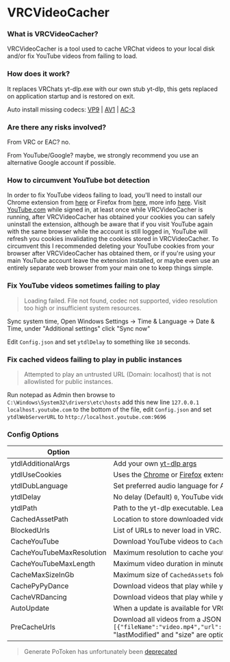 # VRCVideoCacher

### What is VRCVideoCacher?

VRCVideoCacher is a tool used to cache VRChat videos to your local disk and/or fix YouTube videos from failing to load.

### How does it work?

It replaces VRChats yt-dlp.exe with our own stub yt-dlp, this gets replaced on application startup and is restored on exit.

Auto install missing codecs: [VP9](https://apps.microsoft.com/detail/9n4d0msmp0pt) | [AV1](https://apps.microsoft.com/detail/9mvzqvxjbq9v) | [AC-3](https://apps.microsoft.com/detail/9nvjqjbdkn97)

### Are there any risks involved?

From VRC or EAC? no.

From YouTube/Google? maybe, we strongly recommend you use an alternative Google account if possible.

### How to circumvent YouTube bot detection

In order to fix YouTube videos failing to load, you'll need to install our Chrome extension from [here](https://chromewebstore.google.com/detail/vrcvideocacher-cookies-ex/kfgelknbegappcajiflgfbjbdpbpokge) or Firefox from [here](https://addons.mozilla.org/en-US/firefox/addon/vrcvideocachercookiesexporter), more info [here](https://github.com/clienthax/VRCVideoCacherBrowserExtension). Visit [YouTube.com](https://www.youtube.com) while signed in, at least once while VRCVideoCacher is running, after VRCVideoCacher has obtained your cookies you can safely uninstall the extension, although be aware that if you visit YouTube again with the same browser while the account is still logged in, YouTube will refresh you cookies invalidating the cookies stored in VRCVideoCacher. To circumvent this I recommended deleting your YouTube cookies from your browser after VRCVideoCacher has obtained them, or if you're using your main YouTube account leave the extension installed, or maybe even use an entirely separate web browser from your main one to keep things simple.

### Fix YouTube videos sometimes failing to play

> Loading failed. File not found, codec not supported, video resolution too high or insufficient system resources.

Sync system time, Open Windows Settings -> Time & Language -> Date & Time, under "Additional settings" click "Sync now"

Edit `Config.json` and set `ytdlDelay` to something like `10` seconds.

### Fix cached videos failing to play in public instances

> Attempted to play an untrusted URL (Domain: localhost) that is not allowlisted for public instances.

Run notepad as Admin then browse to `C:\Windows\System32\drivers\etc\hosts` add this new line `127.0.0.1 localhost.youtube.com` to the bottom of the file, edit `Config.json` and set `ytdlWebServerURL` to `http://localhost.youtube.com:9696`

### Config Options

| Option                    | Description                                                                                                                                                                                                                                         |
| ------------------------- | --------------------------------------------------------------------------------------------------------------------------------------------------------------------------------------------------------------------------------------------------- |
| ytdlAdditionalArgs        | Add your own [yt-dlp args](https://github.com/yt-dlp/yt-dlp?tab=readme-ov-file#usage-and-options)                                                                                                                                                   |
| ytdlUseCookies            | Uses the [Chrome](https://github.com/clienthax/VRCVideoCacherBrowserExtension) or [Firefox](https://addons.mozilla.org/en-GB/android/addon/vrcvideocachercookiesexporter) extension for cookies, this is used to circumvent YouTubes bot detection. |
| ytdlDubLanguage           | Set preferred audio language for AVPro and cached videos, e.g. `de` for German, check list of [supported lang codes](https://github.com/yt-dlp/yt-dlp/blob/c26f9b991a0681fd3ea548d535919cec1fbbd430/yt_dlp/extractor/youtube.py#L381-L390)          |
| ytdlDelay                 | No delay (Default) `0`, YouTube videos can fail to load in-game without this delay.                                                                                                                                                                 |
| ytdlPath                  | Path to the yt-dlp executable. Leave empty to locate in system PATH.                                                                                              |
| CachedAssetPath           | Location to store downloaded videos, e.g. store videos on separate drive with `D:\\DownloadedVideos`                                                                                                                                                |
| BlockedUrls               | List of URLs to never load in VRC.                                                                                                                                                                                                                  |
| CacheYouTube              | Download YouTube videos to `CachedAssets` to improve load times next time the video plays.                                                                                                                                                          |
| CacheYouTubeMaxResolution | Maximum resolution to cache youtube videos in (Larger resolutions will take longer to cache), e.g. `2160` for 4K.                                                                                                                                   |
| CacheYouTubeMaxLength     | Maximum video duration in minutes, e.g. `60` for 1 hour.                                                                                                                                                                                            |
| CacheMaxSizeInGb          | Maximum size of `CachedAssets` folder in GB, `0` for Unlimited.                                                                                                                                                                                     |
| CachePyPyDance            | Download videos that play while you're in [PyPyDance](https://vrchat.com/home/world/wrld_f20326da-f1ac-45fc-a062-609723b097b1)                                                                                                                      |
| CacheVRDancing            | Download videos that play while you're in [VRDancing](https://vrchat.com/home/world/wrld_42377cf1-c54f-45ed-8996-5875b0573a83)                                                                                                                      |
| AutoUpdate                | When a update is available for VRCVideoCacher it will automatically be installed.                                                                                                                                                                   |
| PreCacheUrls              | Download all videos from a JSON list format e.g. `[{"fileName":"video.mp4","url":"https:\/\/example.com\/video.mp4","lastModified":1631653260,"size":124029113},...]` "lastModified" and "size" are optional fields used for file integrity.        |

> Generate PoToken has unfortunately been [deprecated](https://github.com/iv-org/youtube-trusted-session-generator?tab=readme-ov-file#tool-is-deprecated)
